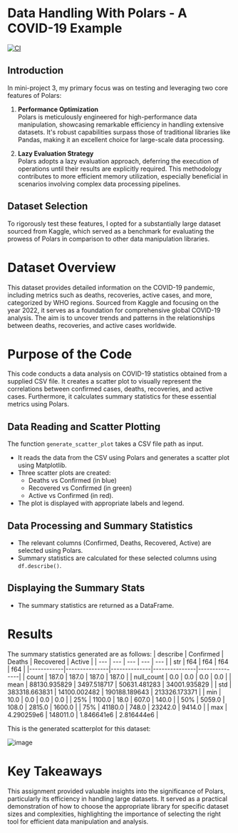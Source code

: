 # Data Handling With Polars - A COVID-19 Example
[![CI](https://github.com/midspooj/pb226-de-miniproject-4/actions/workflows/cicd.yml/badge.svg)](https://github.com/midspooj/pb226-de-miniproject-4/actions/workflows/cicd.yml)

## Introduction

In mini-project 3, my primary focus was on testing and leveraging two core features of Polars:

1. **Performance Optimization**  
   Polars is meticulously engineered for high-performance data manipulation, showcasing remarkable efficiency in handling extensive datasets. It's robust capabilities surpass those of traditional libraries like Pandas, making it an excellent choice for large-scale data processing.

2. **Lazy Evaluation Strategy**  
   Polars adopts a lazy evaluation approach, deferring the execution of operations until their results are explicitly required. This methodology contributes to more efficient memory utilization, especially beneficial in scenarios involving complex data processing pipelines.

## Dataset Selection
To rigorously test these features, I opted for a substantially large dataset sourced from Kaggle, which served as a benchmark for evaluating the prowess of Polars in comparison to other data manipulation libraries.

# Dataset Overview

This dataset provides detailed information on the COVID-19 pandemic, including metrics such as deaths, recoveries, active cases, and more, categorized by WHO regions. Sourced from Kaggle and focusing on the year 2022, it serves as a foundation for comprehensive global COVID-19 analysis. The aim is to uncover trends and patterns in the relationships between deaths, recoveries, and active cases worldwide.

# Purpose of the Code

This code conducts a data analysis on COVID-19 statistics obtained from a supplied CSV file. It creates a scatter plot to visually represent the correlations between confirmed cases, deaths, recoveries, and active cases. Furthermore, it calculates summary statistics for these essential metrics using Polars.

## Data Reading and Scatter Plotting

The function `generate_scatter_plot` takes a CSV file path as input.

- It reads the data from the CSV using Polars and generates a scatter plot using Matplotlib.
- Three scatter plots are created:
  - Deaths vs Confirmed (in blue)
  - Recovered vs Confirmed (in green)
  - Active vs Confirmed (in red).
- The plot is displayed with appropriate labels and legend.

## Data Processing and Summary Statistics

- The relevant columns (Confirmed, Deaths, Recovered, Active) are selected using Polars.
- Summary statistics are calculated for these selected columns using `df.describe()`.

## Displaying the Summary Stats

- The summary statistics are returned as a DataFrame. 

#   Results 
The summary statistics generated are as follows:
| describe   | Confirmed     | Deaths       | Recovered     | Active        |
| ---        | ---           | ---          | ---           | ---           |
| str        | f64           | f64          | f64           | f64           |
|------------|---------------|--------------|---------------|---------------|
| count      | 187.0         | 187.0        | 187.0         | 187.0         |
| null_count | 0.0           | 0.0          | 0.0           | 0.0           |
| mean       | 88130.935829  | 3497.518717  | 50631.481283  | 34001.935829  |
| std        | 383318.663831 | 14100.002482 | 190188.189643 | 213326.173371 |
| min        | 10.0          | 0.0          | 0.0           | 0.0           |
| 25%        | 1100.0        | 18.0         | 607.0         | 140.0         |
| 50%        | 5059.0        | 108.0        | 2815.0        | 1600.0        |
| 75%        | 41180.0       | 748.0        | 23242.0       | 9414.0        |
| max        | 4.290259e6    | 148011.0     | 1.846641e6    | 2.816444e6    |  

This is the generated scatterplot for this dataset:  

![image](https://github.com/midspooj/pb226-de-miniproject-3/assets/142264378/14e74138-1a07-4c4c-b7f3-44dbd50ccdc2)  

# Key Takeaways

This assignment provided valuable insights into the significance of Polars, particularly its efficiency in handling large datasets. It served as a practical demonstration of how to choose the appropriate library for specific dataset sizes and complexities, highlighting the importance of selecting the right tool for efficient data manipulation and analysis.











